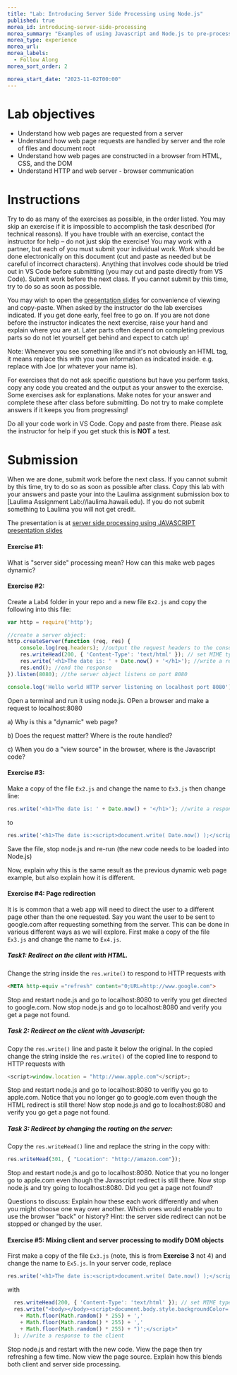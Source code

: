 ```yaml
---
title: "Lab: Introducing Server Side Processing using Node.js"
published: true
morea_id: introducing-server-side-processing
morea_summary: "Examples of using Javascript and Node.js to pre-process a webpage."
morea_type: experience
morea_url: 
morea_labels:
  - Follow Along
morea_sort_order: 2

morea_start_date: "2023-11-02T00:00"
---
```

# Lab objectives
- Understand how web pages are requested from a server
- Understand how web page requests are handled by server and the role of files and document root
- Understand how web pages are constructed in a browser from HTML, CSS, and the DOM
- Understand HTTP and web server - browser communication 

# Instructions
Try to do as many of the exercises as possible, in the order listed. You may skip an exercise if it is impossible to accomplish the task described (for technical reasons). If you have trouble with an exercise, contact the instructor for help – do not just skip the exercise! You may work with a partner, but each of you must submit your individual work. Work should be done electronically on this document (cut and paste as needed but be careful of incorrect characters). Anything that involves code should be tried out in VS Code before submitting (you may cut and paste directly from VS Code). Submit work before the next class. If you cannot submit by this time, try to do so as soon as possible.

You may wish to open the [presentation slides](ITM352_Server_Side_Processing.ppt) for convenience of viewing and copy-paste. When asked by the instructor do the lab exercises indicated. If you get done early, feel free to go on. If you are not done before the instructor indicates the next exercise, raise your hand and explain where you are at. Later parts often depend on completing previous parts so do not let yourself get behind and expect to catch up!

Note: Whenever you see something like <Your Name> and it's not obviously an HTML tag, it means replace this with you own information as indicated inside. e.g. replace <Your Name> with Joe (or whatever your name is).

For exercises that do not ask specific questions but have you perform tasks, copy any code you created and the output as your answer to the exercise. Some exercises ask for explanations. Make notes for your answer and complete these after class before submitting. Do not try to make complete answers if it keeps you from progressing!

Do all your code work in VS Code. Copy and paste from there. Please ask the instructor for help if you get stuck this is **NOT** a test.

# Submission
When we are done, submit work before the next class. If you cannot submit by this time, try to do so as soon as possible after class. Copy this lab with your answers and paste your into the Laulima assignment submission box to [Laulima Assignment Lab://laulima.hawaii.edu). If you do not submit something to Laulima you will not get credit.

The presentation is at
[server side processing using JAVASCRIPT presentation slides](ITM352_Server_Side_Processing.ppt)

#### Exercise #1: 
What is "server side" processing mean? How can this make web pages dynamic?







#### Exercise #2:

Create a Lab4 folder in your repo and a new file `Ex2.js` and copy the following into this file:

```javascript
var http = require('http');

//create a server object:
http.createServer(function (req, res) {
    console.log(req.headers); //output the request headers to the console
    res.writeHead(200, { 'Content-Type': 'text/html' }); // set MIME type to HTML 
    res.write('<h1>The date is: ' + Date.now() + '</h1>'); //write a response to the client
    res.end(); //end the response
}).listen(8080); //the server object listens on port 8080

console.log('Hello world HTTP server listening on localhost port 8080');
```
Open a terminal and run it using node.js. OPen a browser and make a request to localhost:8080 

a) Why is this a "dynamic" web page?


b) Does the request matter? Where is the route handled?


c) When you do a "view source" in the browser, where is the Javascript code?



#### Exercise #3:
Make a copy of the file `Ex2.js` and change the name to `Ex3.js` then change line:

```javascript
res.write('<h1>The date is: ' + Date.now() + '</h1>'); //write a response to the client
```
to

```javascript
res.write('<h1>The date is:<script>document.write( Date.now() );</script></h1>'); //write a response to the client
```
Save the file, stop node.js and re-run (the new code needs to be loaded into Node.js)

Now, explain why this is the same result as the previous dynamic web page example, but also explain how it is different.


#### Exercise #4: Page redirection

It is is common that a web app will need to direct the user to a different page other than the one requested. Say you want the user to be sent to google.com after requesting something from the server. This can be done in various different ways as we will explore. First make a copy of the file `Ex3.js` and change the name to `Ex4.js`.

##### Task1: Redirect on the client with HTML. 

Change the string inside the `res.write()` to respond to HTTP requests with 

```HTML
<META http-equiv ="refresh" content="0;URL=http://www.google.com">
```

 Stop and restart node.js and go to localhost:8080 to verify you get directed to google.com. Now stop node.js and go to localhost:8080 and verify you get a page not found.

##### Task 2: Redirect on the client with Javascript:
Copy the `res.write()` line and paste it below the original. In the copied change the string inside the `res.write()` of the copied line to respond to HTTP requests with

```Javascript
<script>window.location = "http://www.apple.com"</script>;
```
Stop and restart node.js and go to localhost:8080 to verifiy you go to apple.com. Notice that you no longer go to google.com even though the HTML redirect is still there! Now stop node.js and go to localhost:8080 and verify you go get a page not found.  

##### Task 3: Redirect by changing the routing on the server:

Copy the `res.writeHead()` line and replace the string in the copy with: 
 
 ```Javascript
 res.writeHead(301, { "Location": "http://amazon.com"}); 
```
 Stop and restart node.js and go to localhost:8080. Notice that you no longer go to apple.com even though the Javascript redirect is still there. Now stop node.js and try going to localhost:8080. Did you get a page not found? 
 
Questions to discuss:
Explain how these each work differently and when you might choose one way over another. Which ones would enable you to use the browser "back" or history? Hint: the server side redirect can not be stopped or changed by the user.

#### Exercise #5: Mixing client and server processing to modify DOM objects
First make a copy of the file `Ex3.js` (note, this is from **Exercise 3** not 4) and change the name to `Ex5.js`.
In your server code, replace
```javascript
res.write('<h1>The date is:<script>document.write( Date.now() );</script></h1>'); //write a response to the client
```
with

```javascript
  res.writeHead(200, { 'Content-Type': 'text/html' }); // set MIME type to HTML 
  res.write("<body></body><script>document.body.style.backgroundColor= 'rgb("
    + Math.floor(Math.random() * 255) + ','
    + Math.floor(Math.random() * 255) + ','
    + Math.floor(Math.random() * 255) + ")';</script>"
  ); //write a response to the client
```
Stop node.js and restart with the new code. View the page then try refreshing a few time. Now view the page source. Explain how this blends both client and server side processing.